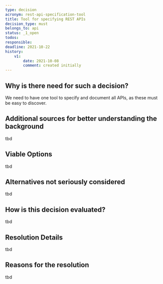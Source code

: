 ```yaml
---
type: decision
acronym: rest-api-specification-tool
title: Tool for specifying REST APIs
decision_type: must
belongs_to: api
status: _1_open
todos:
responsible: 
deadline: 2021-10-22
history:
    v1:
        date: 2021-10-08
        comment: created initially
---
```


## Why is there need for such a decision?

We need to have one tool to specify and document all APIs, as these must be easy to discover. 

## Additional sources for better understanding the background

tbd

## Viable Options

tbd

## Alternatives not seriously considered

tbd

## How is this decision evaluated?

tbd
 
## Resolution Details

tbd

## Reasons for the resolution

tbd
